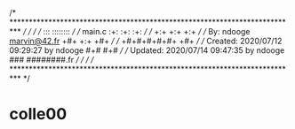 
/* ************************************************************************** */
/*                                                                            */
/*                                                        :::      ::::::::   */
/*   main.c                          		               	:+:      :+:    :+:   */
/*                                                    +:+ +:+         +:+     */
/*   By: ndooge <marvin@42.fr>                      +#+  +:+       +#+        */
/*                                                +#+#+#+#+#+   +#+           */
/*   Created: 2020/07/12 09:29:27 by ndooge            #+#    #+#             */
/*   Updated: 2020/07/14 09:47:35 by ndooge           ###   ########.fr       */
/*                                                                            */
/* ************************************************************************** */
# colle00
